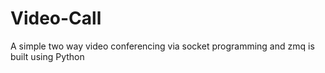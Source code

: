 # Video-Call
 A simple two way video conferencing via socket programming and zmq is built using Python
